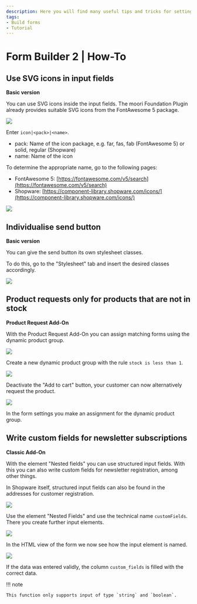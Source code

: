 ```yaml
---
description: Here you will find many useful tips and tricks for setting up your individual forms in Shopware 6.
tags:
- Build forms
- Tutorial
---
```


# Form Builder 2 | How-To

## Use SVG icons in input fields

**Basic version**

You can use SVG icons inside the input fields. The moori Foundation Plugin already provides suitable SVG icons from the FontAwesome 5 package.

![](images/how-to-01.jpg)

Enter `icon|<pack>|<name>`.

- pack: Name of the icon package, e.g. far, fas, fab (FontAwesome 5) or solid, regular (Shopware)
- name: Name of the icon

To determine the appropriate name, go to the following pages:

- FontAwesome 5: [https://fontawesome.com/v5/search](https://fontawesome.com/v5/search)
- Shopware: [https://component-library.shopware.com/icons/](https://component-library.shopware.com/icons/)

![](images/how-to-02.jpg)

## Individualise send button

**Basic version**

You can give the send button its own stylesheet classes.

To do this, go to the "Stylesheet" tab and insert the desired classes accordingly.

![](images/how-to-09.jpg)

## Product requests only for products that are not in stock

**Product Request Add-On**

With the Product Request Add-On you can assign matching forms using the dynamic product group.

![](images/how-to-03.jpg)

Create a new dynamic product group with the rule `stock is less than 1`.

![](images/how-to-04.jpg)

Deactivate the "Add to cart" button, your customer can now alternatively request the product.

![](images/how-to-05.jpg)

In the form settings you make an assignment for the dynamic product group.

## Write custom fields for newsletter subscriptions

**Classic Add-On**

With the element "Nested fields" you can use structured input fields. With this you can also write custom fields for newsletter registration, among other things.

In Shopware itself, structured input fields can also be found in the addresses for customer registration.

![](images/how-to-06.jpg)

Use the element "Nested Fields" and use the technical name `customFields`. There you create further input elements.

![](images/how-to-07.jpg)

In the HTML view of the form we now see how the input element is named.

![](images/how-to-08.jpg)

If the data was entered validly, the column `custom_fields` is filled with the correct data.

!!! note

    This function only supports input of type `string` and `boolean`.
